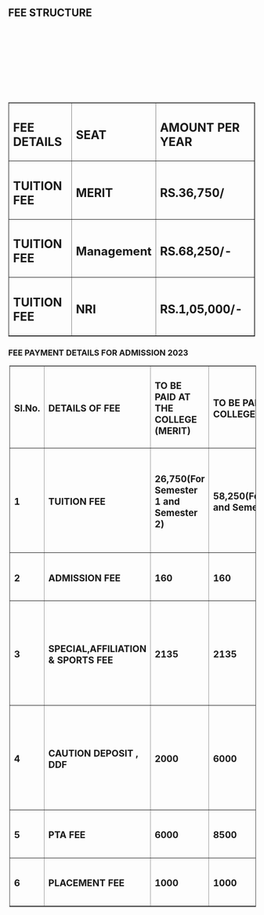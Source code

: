 <h2>FEE STRUCTURE </h2>
<table border="1">
<tr><td><h2>FEE DETAILS</h2> </td><td><h2>SEAT</h2></td><td><h2>AMOUNT PER YEAR</h2></td></tr>
<tr><td><h2>TUITION FEE</h2></td><td><h2>MERIT</h2></td><td><h2>RS.36,750/</h2></td></tr>
<tr><td><h2>TUITION FEE</h2></td><td><h2>Management</h2></td><td><h2>RS.68,250/-</h2></td><br/><br/><br/><br/></tr>
<tr><td><h2>TUITION FEE</h2></td><td><h2>NRI</h2></td><td><h2>RS.1,05,000/-</h2></td><br/><br/><br/><br/></tr>
</table>
<p>
<h3>FEE PAYMENT DETAILS FOR ADMISSION 2023 </h3></p>
<table border="1" cellpadding="10" style="border-collapse:collapse; margin-left:2px; border-color:#999">
<tr>
<td><h3><strong>Sl.No.</strong></h3></td>
<td><h3><strong>DETAILS OF FEE</strong></h3></td>
<td><h3><strong>TO BE PAID AT THE COLLEGE (MERIT)</strong></h3></td>
<td><h3><strong>TO BE PAID AT THE COLLEGE(MANAGEMENT)</strong></h3></td>
<td><h3><strong>METHOD OF REMITTANCE</strong></h3></td>
</tr>
<td><h3><strong>1</strong></h3></td>
<td><h3><strong>TUITION FEE</strong></h3></td>
<td><h3><strong>26,750(For Semester 1 and Semester 2)</strong></h3></td>
<td><h3><strong>58,250(For Semester 1 and Semester 2)</strong></h3></td>
<td><h3><strong>DEMAND DRAFT IN FAVOUR OF FINANCE OFFICER, UNIVERSITY OF KERALA</strong></h3></td>
<tr>
<td><h3><strong>2</strong></h3></td>
<td><h3><strong>ADMISSION FEE</strong></h3></td>
<td><h3><strong>160</strong></h3></td>
<td><h3><strong>160</strong></h3></td>
<td><h3><strong>BY CASH AT COLLEGE</strong></h3></td>
</tr>
<tr>
<td><h3><strong>3</strong></h3></td>
<td><h3><strong>SPECIAL,AFFILIATION &amp; SPORTS FEE</strong></h3></td>
<td><h3><strong>2135</strong></h3></td>
<td><h3><strong>2135</strong></h3></td>
<td><h3><strong>DEMAND DRAFT IN FAVOUR OF FINANCE OFFICER, UNIVERSITY OF KERALA</strong></h3></td>
</tr>
<tr>
<td><h3><strong>4</strong></h3></td>
<td><h3><strong>CAUTION DEPOSIT , DDF</strong></h3></td>
<td><h3><strong>2000</strong></h3></td>
<td><h3><strong>6000</strong></h3></td>
<td><h3><strong>DEMAND DRAFT IN FAVOUR OF FINANCE OFFICER, UNIVERSITY OF KERALA</strong></h3></td>
</tr>
<tr>
<td><h3><strong>5</strong></h3></td>
<td><h3><strong>PTA FEE</strong></h3></td>
<td><h3><strong>6000</strong></h3></td>
<td><h3><strong>8500</strong></h3></td>
<td><h3><strong>BY CASH AT COLLEGE</strong></h3></td>
</tr>
<tr>
<td><h3><strong>6</strong></h3></td>
<td><h3><strong>PLACEMENT FEE</strong></h3></td>
<td><h3><strong>1000</strong></h3></td>
<td><h3><strong>1000</strong></h3></td>
<td><h3><strong>BY CASH AT COLLEGE</strong></h3></td>
</tr>
</table> </div>

